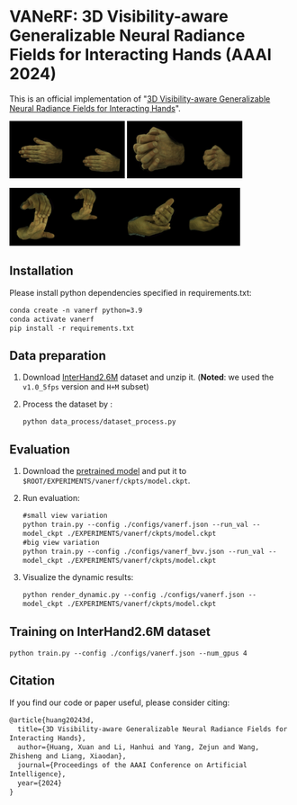 # VANeRF: 3D Visibility-aware Generalizable Neural Radiance Fields for Interacting Hands (AAAI 2024)

This is an official implementation of "[3D Visibility-aware Generalizable Neural Radiance Fields for Interacting Hands](https://arxiv.org/pdf/2401.00979.pdf)".

<img src="https://github.com/XuanHuang0/VANeRF/blob/main/assets/13_nvs.gif" alt="8_nvs" style="zoom: 40%;" /> <img src="https://github.com/XuanHuang0/VANeRF/blob/main/assets/8_nvs.gif" alt="8_nvs" style="zoom: 40%;" />

<img src="https://github.com/XuanHuang0/VANeRF/blob/main/assets/1567_nvs.gif" alt="1567_nvs" style="zoom: 40%;" /><img src="https://github.com/XuanHuang0/VANeRF/blob/main/assets/1586_nvs.gif" alt="1586_nvs" style="zoom: 40%;" />

## Installation

Please install python dependencies specified in requirements.txt:

```
conda create -n vanerf python=3.9
conda activate vanerf
pip install -r requirements.txt
```

## Data preparation

1. Download [InterHand2.6M](https://mks0601.github.io/InterHand2.6M/) dataset and unzip it. (**Noted**: we used the `v1.0_5fps` version and `H+M` subset)

2. Process the dataset by :

   ```
   python data_process/dataset_process.py
   ```

## Evaluation

1. Download the [pretrained model](https://drive.google.com/file/d/1lAxA2lR8sOOFw1XwgBberHDgV2C_XQwM/view?usp=sharing) and put it to `$ROOT/EXPERIMENTS/vanerf/ckpts/model.ckpt`.

2. Run evaluation:

   ```
   #small view variation
   python train.py --config ./configs/vanerf.json --run_val --model_ckpt ./EXPERIMENTS/vanerf/ckpts/model.ckpt
   #big view variation
   python train.py --config ./configs/vanerf_bvv.json --run_val --model_ckpt ./EXPERIMENTS/vanerf/ckpts/model.ckpt
   ```

3. Visualize the dynamic results:

   ```
   python render_dynamic.py --config ./configs/vanerf.json --model_ckpt ./EXPERIMENTS/vanerf/ckpts/model.ckpt
   ```

## Training on InterHand2.6M dataset

```
python train.py --config ./configs/vanerf.json --num_gpus 4
```

## Citation

If you find our code or paper useful, please consider citing:

```
@article{huang20243d,
  title={3D Visibility-aware Generalizable Neural Radiance Fields for Interacting Hands},
  author={Huang, Xuan and Li, Hanhui and Yang, Zejun and Wang, Zhisheng and Liang, Xiaodan},
  journal={Proceedings of the AAAI Conference on Artificial Intelligence},
  year={2024}
}
```

